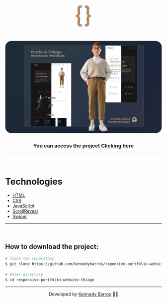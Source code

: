 <h1 align="center">
    <img src="./assets/img/logo.svg">
</h1>

<h1 align="center">
    <img src="./banner.png">
</h1>

<h3 align="center">You can access the project <a href="" target="_blank">Clicking here</a></h3>

---

</br>

# Technologies

- [HTML](https://www.w3schools.com/html/)
- [CSS](https://www.w3schools.com/css/)
- [JavaScript](https://developer.mozilla.org/en-US/docs/Web/JavaScript)
- [ScrollReveal](https://scrollrevealjs.org/)
- [Swiper](https://swiperjs.com/)

---

<br/>

## How to download the project:

```bash
# Clone the repository
$ git clone https://github.com/kennedybarros/reponsive-portfolio-website-thiago

# Enter directory
$ cd responsive-portfolio-website-thiago
```

---

<p align="center"> Developed by <a href="https://www.linkedin.com/in/kennedybarros/">Kennedy Barros</a> ✌🏼</p>
